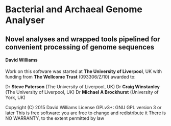 # Bacterial and Archaeal Genome Analyser

## Novel analyses and wrapped tools pipelined for convenient processing of genome sequences

#### David Williams




Work on this software was started at **The University of Liverpool**, UK 
with funding from **The Wellcome Trust** (093306/Z/10) awarded to:

Dr **Steve Paterson** (The University of Liverpool, UK)
Dr **Craig Winstanley** (The University of Liverpool, UK)
Dr **Michael A Brockhurst** (University of York, UK)


Copyright (C) 2015 David Williams
License GPLv3+: GNU GPL version 3 or later
This is free software: you are free to change and redistribute it
There is NO WARRANTY, to the extent permitted by law
